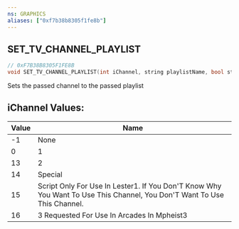 ```yaml
---
ns: GRAPHICS
aliases: ["0xf7b38b8305f1fe8b"]
---
```

## SET_TV_CHANNEL_PLAYLIST

```c
// 0xF7B38B8305F1FE8B
void SET_TV_CHANNEL_PLAYLIST(int iChannel, string playlistName, bool startFromNow);
```

Sets the passed channel to the passed playlist

## iChannel Values:
| Value | Name |
| --- | --- |
| -1 | None |
| 0 | 1 |
| 13 | 2 |
| 14 | Special |
| 15 | Script Only For Use In Lester1. If You Don'T Know Why You Want To Use This Channel, You Don'T Want To Use This Channel. |
| 16 | 3 Requested For Use In Arcades In Mpheist3 |

